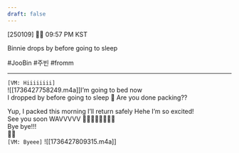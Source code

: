 ```yaml
---
draft: false
---
```

[250109] 🐣💭 09:57 PM KST

Binnie drops by before going to sleep

#JooBin #주빈 #fromm
___
`[VM: Hiiiiiiii]`  
![[1736427758249.m4a]]I’m going to bed now  
I dropped by before going to sleep 
🫧 Are you done packing??

Yup, I packed this morning
I’ll return safely 
Hehe
I’m so excited!  
See you soon WAVVVVV
🤍🤍🤍🤍🤍🤍🤍🤍  
Bye bye!!!  
🫶🏻  
`[VM: Byeee]`
![[1736427809315.m4a]]
